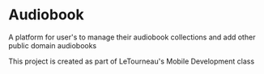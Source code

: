 # Audiobook
A platform for user's to manage their audiobook collections and add other public domain audiobooks

This project is created as part of LeTourneau's Mobile Development class
